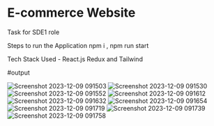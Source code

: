 # E-commerce Website 
Task for SDE1 role

Steps to run the Application
npm i ,
npm run start


Tech Stack Used - React.js Redux and Tailwind

#output

![Screenshot 2023-12-09 091503](https://github.com/bipinsinghbhat/sdeTest/assets/115497347/b8ba67e5-0ac8-41d2-9592-c9304bd00812)
![Screenshot 2023-12-09 091530](https://github.com/bipinsinghbhat/sdeTest/assets/115497347/28c969fe-b606-4cae-ad52-7f601eb6270a)
![Screenshot 2023-12-09 091552](https://github.com/bipinsinghbhat/sdeTest/assets/115497347/03a21d64-c481-4137-90ef-7d1d515b5f51)
![Screenshot 2023-12-09 091612](https://github.com/bipinsinghbhat/sdeTest/assets/115497347/a7aaf621-70f5-4e65-b47c-44b0debf1448)
![Screenshot 2023-12-09 091632](https://github.com/bipinsinghbhat/sdeTest/assets/115497347/c3677e6a-5588-47b1-ac55-05c1a5903588)
![Screenshot 2023-12-09 091654](https://github.com/bipinsinghbhat/sdeTest/assets/115497347/2e161cb7-190a-4d34-b6c2-1130d12a47c5)
![Screenshot 2023-12-09 091719](https://github.com/bipinsinghbhat/sdeTest/assets/115497347/a449c637-856f-4672-8ef8-2dccea47eae3)
![Screenshot 2023-12-09 091739](https://github.com/bipinsinghbhat/sdeTest/assets/115497347/0da05943-e5af-4c65-b532-50d73672239e)
![Screenshot 2023-12-09 091758](https://github.com/bipinsinghbhat/sdeTest/assets/115497347/d96f72b5-a7d9-45e8-aa32-7c07c0875b9a)
